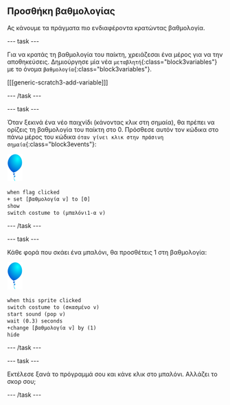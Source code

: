 ## Προσθήκη βαθμολογίας

Ας κάνουμε τα πράγματα πιο ενδιαφέροντα κρατώντας βαθμολογία.

--- task ---

Για να κρατάς τη βαθμολογία του παίκτη, χρειάζεσαι ένα μέρος για να την αποθηκεύσεις. Δημιούργησε μία νέα `μεταβλητή`{:class="block3variables"} με το όνομα `βαθμολογία`{:class="block3variables"}.

[[[generic-scratch3-add-variable]]]

--- /task ---

--- task ---

Όταν ξεκινά ένα νέο παιχνίδι (κάνοντας κλικ στη σημαία), θα πρέπει να ορίζεις τη βαθμολογία του παίκτη στο 0. Πρόσθεσε αυτόν τον κώδικα στο πάνω μέρος του κώδικα `όταν γίνει κλικ στην πράσινη σημαία`{:class="block3events"}:

![αντικείμενο μπαλόνι](images/balloon-sprite.png)

```blocks3
when flag clicked
+ set [βαθμολογία v] to [0]
show
switch costume to (μπαλόνι1-α v)
```

--- /task ---

--- task ---

Κάθε φορά που σκάει ένα μπαλόνι, θα προσθέτεις 1 στη βαθμολογία:

![αντικείμενο μπαλόνι](images/balloon-sprite.png)

```blocks3
when this sprite clicked
switch costume to (σκασμένο v)
start sound (pop v)
wait (0.3) seconds
+change [βαθμολογία v] by (1)
hide
```

--- /task ---

--- task ---

Εκτέλεσε ξανά το πρόγραμμά σου και κάνε κλικ στο μπαλόνι. Αλλάζει το σκορ σου;

--- /task ---

